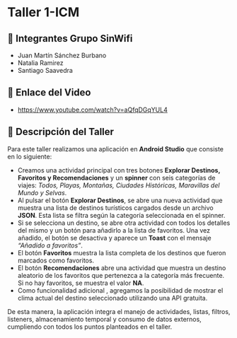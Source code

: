 # Taller 1-ICM

## 👥 Integrantes Grupo SinWifi
- Juan Martín Sánchez Burbano  
- Natalia Ramirez  
- Santiago Saavedra  

## 🎥 Enlace del Video
- https://www.youtube.com/watch?v=aQfqDGqYUL4 

## 📌 Descripción del Taller
Para este taller realizamos una aplicación en **Android Studio** que consiste en lo siguiente:  

- Creamos una actividad principal con tres botones **Explorar Destinos, Favoritos y Recomendaciones** y un **spinner** con seis categorías de viajes: *Todos, Playas, Montañas, Ciudades Históricas, Maravillas del Mundo y Selvas*.  
- Al pulsar el botón **Explorar Destinos**, se abre una nueva actividad que muestra una lista de destinos turísticos cargados desde un archivo **JSON**. Esta lista se filtra según la categoría seleccionada en el spinner.  
- Si se selecciona un destino, se abre otra actividad con todos los detalles del mismo y un botón para añadirlo a la lista de favoritos. Una vez añadido, el botón se desactiva y aparece un **Toast** con el mensaje *“Añadido a favoritos”*.  
- El botón **Favoritos** muestra la lista completa de los destinos que fueron marcados como favoritos.  
- El botón **Recomendaciones** abre una actividad que muestra un destino aleatorio de los favoritos que pertenezca a la categoría más frecuente. Si no hay favoritos, se muestra el valor **NA**.  
- Como funcionalidad adicional , agregamos la posibilidad de mostrar el clima actual del destino seleccionado utilizando una API gratuita.  

De esta manera, la aplicación integra el manejo de actividades, listas, filtros, listeners, almacenamiento temporal y consumo de datos externos, cumpliendo con todos los puntos planteados en el taller.  


